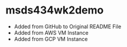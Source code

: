 # msds434wk2demo
- Added from GitHub to Original README File
- Added from AWS VM Instance 
- Added from GCP VM Instance
